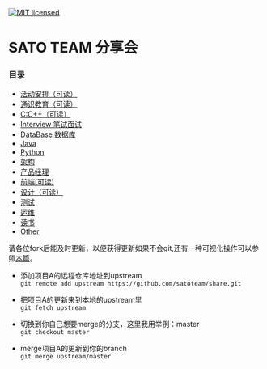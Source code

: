 [![MIT licensed](https://img.shields.io/badge/license-MIT-blue.svg)](https://github.com/satoteam/share/blob/master/LICENSE)
# SATO TEAM 分享会

### 目录  
-  [活动安排（可读）](https://github.com/satoteam/share/tree/master/活动安排)
-  [通识教育（可读）](https://github.com/satoteam/share/tree/master/%E9%80%9A%E8%AF%86%E6%95%99%E8%82%B2)
-  [C:C++（可读）](https://github.com/satoteam/share/tree/master/C:C%2B%2B)
-  [Interview 笔试面试]()
-  [DataBase 数据库]()
-  [Java]()
-  [Python]()
-  [架构]()
-  [产品经理]()
-  [前端(可读)](https://github.com/satoteam/share/tree/master/%E5%89%8D%E7%AB%AF)
-  [设计（可读）](https://github.com/satoteam/share/tree/master/%E8%AE%BE%E8%AE%A1)
-  [测试]()
-  [运维]()
-  [读书]()
-  [Other]()

请各位fork后能及时更新，以便获得更新如果不会git,还有一种可视化操作可以参照[本篇](http://www.cnblogs.com/rubylouvre/archive/2013/01/24/2874694.html)。

- 添加项目A的远程仓库地址到upstream    
```git remote add upstream https://github.com/satoteam/share.git```

- 把项目A的更新来到本地的upstream里    
```git fetch upstream ```

- 切换到你自己想要merge的分支，这里我用举例：master  
```git checkout master```

- merge项目A的更新到你的branch  
```git merge upstream/master```
